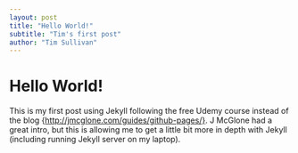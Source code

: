```yaml
---
layout: post
title: "Hello World!"
subtitle: "Tim's first post"
author: "Tim Sullivan"
---
```


# Hello World!

This is my first post using Jekyll following the free Udemy course instead of the blog {http://jmcglone.com/guides/github-pages/}. J McGlone had a great intro, but this is allowing me to get a little bit more in depth with Jekyll (including running Jekyll server on my laptop).